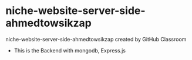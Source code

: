 # niche-website-server-side-ahmedtowsikzap
niche-website-server-side-ahmedtowsikzap created by GitHub Classroom
* This is the Backend with mongodb, Express.js 
